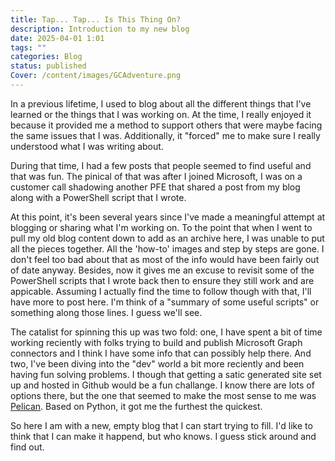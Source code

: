 ```yaml
---
title: Tap... Tap... Is This Thing On?
description: Introduction to my new blog
date: 2025-04-01 1:01
tags: ""
categories: Blog
status: published
Cover: /content/images/GCAdventure.png
---
```


In a previous lifetime, I used to blog about all the different things that I've learned or the things that I was working on. At the time, I really enjoyed it
because it provided me a method to support others that were maybe facing the same issues that I was. Additionally, it "forced" me to make sure I really
understood what I was writing about.

During that time, I had a few posts that people seemed to find useful and that was fun. The pinical of that was after I joined Microsoft, I was on a customer
call shadowing another PFE that shared a post from my blog along with a PowerShell script that I wrote.

At this point, it's been several years since I've made a meaningful attempt at blogging or sharing what I'm working on. To the point that when I went to pull my
old blog content down to add as an archive here, I was unable to put all the pieces together. All the 'how-to' images and step by steps are gone. I don't feel
too bad about that as most of the info would have been fairly out of date anyway. Besides, now it gives me an excuse to revisit some of the PowerShell scripts
that I wrote back then to ensure they still work and are appicable. Assuming I actually find the time to follow though with that, I'll have more to post here.
I'm think of a "summary of some useful scripts" or something along those lines. I guess we'll see.

The catalist for spinning this up was two fold: one, I have spent a bit of time working reciently with folks trying to build and publish Microsoft Graph
connectors and I think I have some info that can possibly help there. And two, I've been diving into the "dev" world a bit more reciently and been having fun
solving problems. I though that getting a satic generated site set up and hosted in Github would be a fun challange. I know there are lots of options there, but
the one that seemed to make the most sense to me was [Pelican](https://getpelican.com). Based on Python, it got me the furthest the quickest.

So here I am with a new, empty blog that I can start trying to fill. I'd like to think that I can make it happend, but who knows. I guess stick around and find
out.

